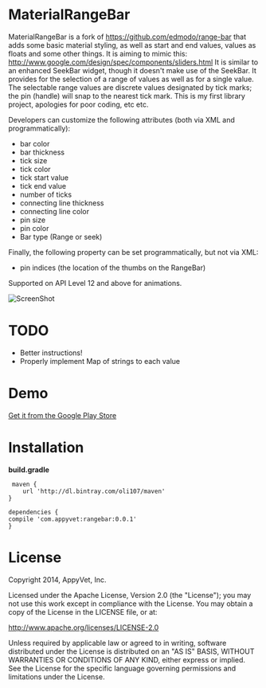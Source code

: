 MaterialRangeBar
=======
MaterialRangeBar is a fork of https://github.com/edmodo/range-bar that adds some basic material styling, as well as start and end values, values as floats and some other things. It is aiming to mimic this:
http://www.google.com/design/spec/components/sliders.html
It is similar to an enhanced SeekBar widget, though it doesn't make use of the SeekBar. It provides for the selection of a range of values as well as for a single value. The selectable range values are discrete values designated by tick marks; the pin (handle) will snap to the nearest tick mark. This is my first library project, apologies for poor coding, etc etc.

Developers can customize the following attributes (both via XML and programmatically):

- bar color
- bar thickness
- tick size
- tick color
- tick start value
- tick end value
- number of ticks
- connecting line thickness
- connecting line color
- pin size
- pin color
- Bar type (Range or seek)

Finally, the following property can be set programmatically, but not via XML:
- pin indices (the location of the thumbs on the RangeBar)

Supported on API Level 12 and above for animations.

![ScreenShot](https://github.com/oli107/material-range-bar/blob/master/Screenshots/screenshot.png)

TODO
=======
- Better instructions!
- Properly implement Map of strings to each value

Demo
=======
[Get it from the Google Play Store](https://play.google.com/store/apps/details?id=com.appyvet.rangebarsample)


Installation
=======

**build.gradle**

	 maven {
        url 'http://dl.bintray.com/oli107/maven'
    }

	dependencies {
    compile 'com.appyvet:rangebar:0.0.1'
	}

License
=======
Copyright 2014, AppyVet, Inc. 

Licensed under the Apache License, Version 2.0 (the "License"); you may not use this work except in compliance with the License.
You may obtain a copy of the License in the LICENSE file, or at:

http://www.apache.org/licenses/LICENSE-2.0

Unless required by applicable law or agreed to in writing, software distributed under the License is distributed on an "AS IS" BASIS, WITHOUT WARRANTIES OR CONDITIONS OF ANY KIND, either express or implied. See the License for the specific language governing permissions and limitations under the License.

